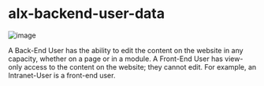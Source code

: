 # alx-backend-user-data
![image](https://github.com/ugoem/alx-backend-user-data/assets/24642339/6a999868-8820-4278-883d-b0ac3c31974a)

A Back-End User has the ability to edit the content on the website in any capacity, whether on a page or in a module. 
A Front-End User has view-only access to the content on the website; they cannot edit. For example, an Intranet-User is a front-end user.
